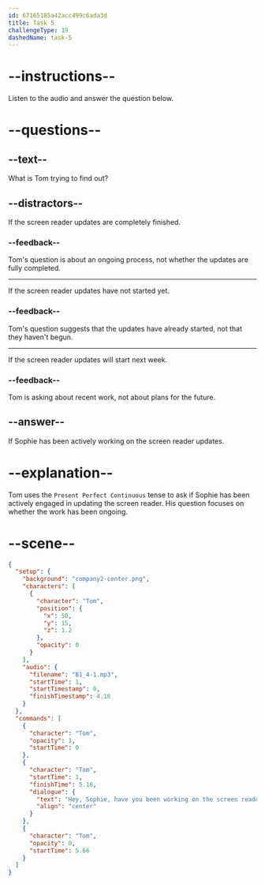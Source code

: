 ```yaml
---
id: 67165185a42acc499c6ada3d
title: Task 5
challengeType: 19
dashedName: task-5
---
```


<!-- (audio) Tom: Hey Sophie, have you been working on the screen reader updates recently? -->

# --instructions--

Listen to the audio and answer the question below.

# --questions--

## --text--

What is Tom trying to find out?

## --distractors--

If the screen reader updates are completely finished.

### --feedback--

Tom's question is about an ongoing process, not whether the updates are fully completed.

---

If the screen reader updates have not started yet.

### --feedback--

Tom's question suggests that the updates have already started, not that they haven't begun.

---

If the screen reader updates will start next week.

### --feedback--

Tom is asking about recent work, not about plans for the future.

## --answer--

If Sophie has been actively working on the screen reader updates.

# --explanation--

Tom uses the `Present Perfect Continuous` tense to ask if Sophie has been actively engaged in updating the screen reader. His question focuses on whether the work has been ongoing.

# --scene--

```json
{
  "setup": {
    "background": "company2-center.png",
    "characters": [
      {
        "character": "Tom",
        "position": {
          "x": 50,
          "y": 15,
          "z": 1.2
        },
        "opacity": 0
      }
    ],
    "audio": {
      "filename": "B1_4-1.mp3",
      "startTime": 1,
      "startTimestamp": 0,
      "finishTimestamp": 4.16
    }
  },
  "commands": [
    {
      "character": "Tom",
      "opacity": 1,
      "startTime": 0
    },
    {
      "character": "Tom",
      "startTime": 1,
      "finishTime": 5.16,
      "dialogue": {
        "text": "Hey, Sophie, have you been working on the screen reader updates recently?",
        "align": "center"
      }
    },
    {
      "character": "Tom",
      "opacity": 0,
      "startTime": 5.66
    }
  ]
}
```

